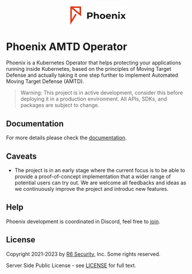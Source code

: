 <p align="center">
  <img alt="Phoenix", src="docs/img/phoenix-logo.png" width="30%" height="30%"></br>
</p>

# Phoenix AMTD Operator

Phoenix is a Kubernetes Operator that helps protecting your applications running inside Kubernetes, based on the principles of Moving Target Defense and actually taking it one step further to implement Automated Moving Target Defense (AMTD).

> Warning: This project is in active development, consider this before deploying it in a production environment.  All APIs, SDKs, and packages are subject to change.

## Documentation

For more details please check the [documentation](docs/README.md).

## Caveats

* The project is in an early stage where the current focus is to be able to provide a proof-of-concept implementation that a wider range of potential users can try out. We are welcome all feedbacks and ideas as we continuously improve the project and introduc new features.

## Help

Phoenix development is coordinated in Discord, feel free to [join](https://discord.gg/zMt663CG).

## License

Copyright 2021-2023 by [R6 Security](https://www.r6security.com), Inc. Some rights reserved.

Server Side Public License - see [LICENSE](/LICENSE) for full text.
